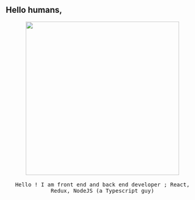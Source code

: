 ## Hello humans, 

<p align="center">
  <img src="https://media2.giphy.com/media/KVVgWtScb37USleUB3/giphy-downsized.gif" width=400>
  <br><br>
  <samp>
Hello ! I am front end and back end developer ; React, Redux, NodeJS (a Typescript guy)

